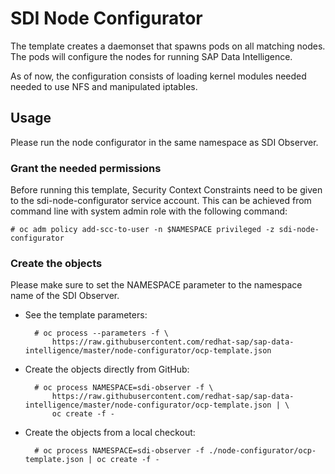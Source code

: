 # SDI Node Configurator

The template creates a daemonset that spawns pods on all matching nodes. The pods will
configure the nodes for running SAP Data Intelligence.

As of now, the configuration consists of loading kernel modules needed needed to use NFS
and manipulated iptables.

## Usage

Please run the node configurator in the same namespace as SDI Observer.

### Grant the needed permissions

Before running this template, Security Context Constraints need to be given to the
sdi-node-configurator service account. This can be achieved from command line with
system admin role with the following command:

    # oc adm policy add-scc-to-user -n $NAMESPACE privileged -z sdi-node-configurator

### Create the objects

Please make sure to set the NAMESPACE parameter to the namespace name of the SDI Observer.

- See the template parameters:

        # oc process --parameters -f \
            https://raw.githubusercontent.com/redhat-sap/sap-data-intelligence/master/node-configurator/ocp-template.json

- Create the objects directly from GitHub:

        # oc process NAMESPACE=sdi-observer -f \
            https://raw.githubusercontent.com/redhat-sap/sap-data-intelligence/master/node-configurator/ocp-template.json | \
            oc create -f -
    
- Create the objects from a local checkout:

        # oc process NAMESPACE=sdi-observer -f ./node-configurator/ocp-template.json | oc create -f -
